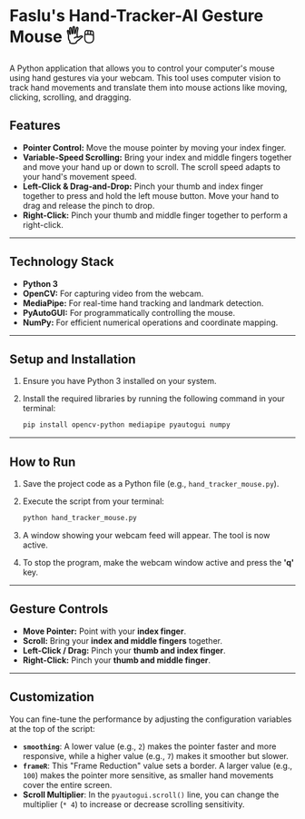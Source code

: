 # Faslu's Hand-Tracker-AI Gesture Mouse 🖐️🖱️

A Python application that allows you to control your computer's mouse using hand gestures via your webcam. This tool uses computer vision to track hand movements and translate them into mouse actions like moving, clicking, scrolling, and dragging.

## Features

* **Pointer Control:** Move the mouse pointer by moving your index finger.
* **Variable-Speed Scrolling:** Bring your index and middle fingers together and move your hand up or down to scroll. The scroll speed adapts to your hand's movement speed.
* **Left-Click & Drag-and-Drop:** Pinch your thumb and index finger together to press and hold the left mouse button. Move your hand to drag and release the pinch to drop.
* **Right-Click:** Pinch your thumb and middle finger together to perform a right-click.

---

## Technology Stack

* **Python 3**
* **OpenCV:** For capturing video from the webcam.
* **MediaPipe:** For real-time hand tracking and landmark detection.
* **PyAutoGUI:** For programmatically controlling the mouse.
* **NumPy:** For efficient numerical operations and coordinate mapping.

---

## Setup and Installation

1.  Ensure you have Python 3 installed on your system.
2.  Install the required libraries by running the following command in your terminal:

    ```bash
    pip install opencv-python mediapipe pyautogui numpy
    ```

---

## How to Run

1.  Save the project code as a Python file (e.g., `hand_tracker_mouse.py`).
2.  Execute the script from your terminal:

    ```bash
    python hand_tracker_mouse.py
    ```
3.  A window showing your webcam feed will appear. The tool is now active.
4.  To stop the program, make the webcam window active and press the **'q'** key.

---

## Gesture Controls

* **Move Pointer:** Point with your **index finger**.
* **Scroll:** Bring your **index and middle fingers** together.
* **Left-Click / Drag:** Pinch your **thumb and index finger**.
* **Right-Click:** Pinch your **thumb and middle finger**.

---

## Customization

You can fine-tune the performance by adjusting the configuration variables at the top of the script:

* **`smoothing`**: A lower value (e.g., `2`) makes the pointer faster and more responsive, while a higher value (e.g., `7`) makes it smoother but slower.
* **`frameR`**: This "Frame Reduction" value sets a border. A larger value (e.g., `100`) makes the pointer more sensitive, as smaller hand movements cover the entire screen.
* **Scroll Multiplier**: In the `pyautogui.scroll()` line, you can change the multiplier (`* 4`) to increase or decrease scrolling sensitivity.